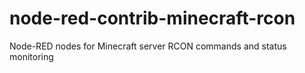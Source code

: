 # node-red-contrib-minecraft-rcon
Node-RED nodes for Minecraft server RCON commands and status monitoring
